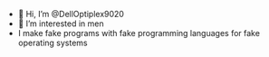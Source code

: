 
- 👋 Hi, I’m @DellOptiplex9020
- 👀 I’m interested in men
- I make fake programs with fake programming languages for fake operating systems
